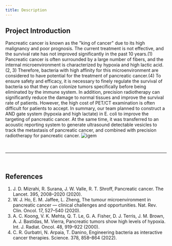 ```yaml
---
title: Description
---
```


## **Project Introduction**

Pancreatic cancer is known as the "king of cancer" due to its high malignancy and poor prognosis. The current treatment is not effective, and the survival rate has not improved significantly in the past 10 years.(1) Pancreatic cancer is often surrounded by a large number of fibers, and the internal microenvironment is characterized by hypoxia and high lactic acid.(2, 3) Therefore, bacteria with high affinity for this microenvironment are considered to have potential for the treatment of pancreatic cancer.(4) To ensure safety and efficacy, it is necessary to finely regulate the survival of bacteria so that they can colonize tumors specifically before being eliminated by the immune system. In addition, precision radiotherapy can significantly reduce the damage to normal tissues and improve the survival rate of patients. However, the high cost of PET/CT examination is often difficult for patients to accept. In summary, our team planned to construct a AND gate system (hypoxia and high lactate) in E. coli to improve the targeting of pancreatic cancer. At the same time, it was transferred to an acoustic reporting system to generate ultrasound detectable vesicles to track the metastasis of pancreatic cancer, and combined with precision radiotherapy for pancreatic cancer.
![igem](igem.png)

<br/>

***  

<br/>

## **References**

1. J. D. Mizrahi, R. Surana, J. W. Valle, R. T. Shroff, Pancreatic cancer. The Lancet. 395, 2008–2020 (2020).
2. W. J. Ho, E. M. Jaffee, L. Zheng, The tumour microenvironment in pancreatic cancer — clinical challenges and opportunities. Nat. Rev. Clin. Oncol. 17, 527–540 (2020).
3. A. C. Koong, V. K. Mehta, Q. T. Le, G. A. Fisher, D. J. Terris, J. M. Brown, A. J. Bastidas, M. Vierra, Pancreatic tumors show high levels of hypoxia. Int. J. Radiat. Oncol. 48, 919–922 (2000).
4. C. R. Gurbatri, N. Arpaia, T. Danino, Engineering bacteria as interactive cancer therapies. Science. 378, 858–864 (2022).

